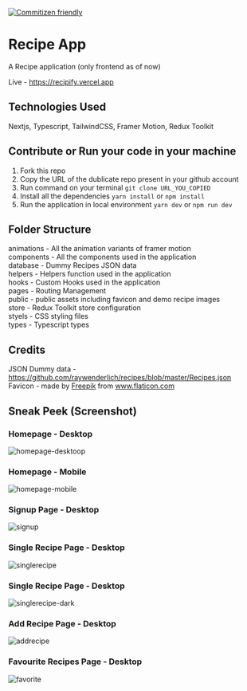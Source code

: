 [![Commitizen friendly](https://img.shields.io/badge/commitizen-friendly-brightgreen.svg)](http://commitizen.github.io/cz-cli/)

# Recipe App

A Recipe application (only frontend as of now)

Live - https://recipify.vercel.app

## Technologies Used

Nextjs, Typescript, TailwindCSS, Framer Motion, Redux Toolkit

## Contribute or Run your code in your machine

1. Fork this repo
2. Copy the URL of the dublicate repo present in your github account
3. Run command on your terminal `git clone URL_YOU_COPIED`
4. Install all the dependencies `yarn install` or `npm install`
5. Run the application in local environment `yarn dev` or `npm run dev`

## Folder Structure

animations - All the animation variants of framer motion  
components - All the components used in the application  
database - Dummy Recipes JSON data  
helpers - Helpers function used in the application  
hooks - Custom Hooks used in the application  
pages - Routing Management  
public - public assets including favicon and demo recipe images  
store - Redux Toolkit store configuration  
styels - CSS styling files  
types - Typescript types

## Credits

JSON Dummy data - https://github.com/raywenderlich/recipes/blob/master/Recipes.json  
Favicon - <span>made by <a href="https://www.freepik.com" title="Freepik">Freepik</a> from <a href="https://www.flaticon.com/" title="Flaticon">www.flaticon.com</a></span>

## Sneak Peek (Screenshot)

### Homepage - Desktop

![homepage-desktoop](https://user-images.githubusercontent.com/50915748/142982028-b0528afe-bf15-465c-9cd8-8a79251dc956.png)

### Homepage - Mobile

![homepage-mobile](https://user-images.githubusercontent.com/50915748/142982034-3e23359e-c814-4200-83a6-623daa9a75a4.png)

### Signup Page - Desktop

![signup](https://user-images.githubusercontent.com/50915748/142982038-ec777eab-5e26-45ef-820e-53da52724551.png)

### Single Recipe Page - Desktop

![singlerecipe](https://user-images.githubusercontent.com/50915748/142982039-a01bd13c-0b85-455c-a3c6-b7d6e046697e.png)

### Single Recipe Page - Desktop

![singlerecipe-dark](https://user-images.githubusercontent.com/50915748/142982041-ee122c5a-b35a-4030-a3aa-d2e3a14f495f.png)

### Add Recipe Page - Desktop

![addrecipe](https://user-images.githubusercontent.com/50915748/142982046-399d9fb0-e5a1-4f41-a38c-97f1268f05d6.png)

### Favourite Recipes Page - Desktop

![favorite](https://user-images.githubusercontent.com/50915748/142982047-4925289b-88a0-49d8-9b2c-d632fe7e6dce.png)

